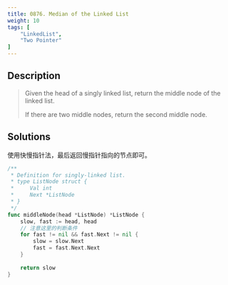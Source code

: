 ```yaml
---
title: 0876. Median of the Linked List
weight: 10
tags: [
	"LinkedList",
	"Two Pointer"
]
---
```


## Description

> Given the head of a singly linked list, return the middle node of the linked list.
> 
> If there are two middle nodes, return the second middle node.


## Solutions

使用快慢指针法，最后返回慢指针指向的节点即可。
```go
/**
 * Definition for singly-linked list.
 * type ListNode struct {
 *     Val int
 *     Next *ListNode
 * }
 */
func middleNode(head *ListNode) *ListNode {
    slow, fast := head, head
	// 注意这里的判断条件
    for fast != nil && fast.Next != nil {
        slow = slow.Next
        fast = fast.Next.Next
    }
    
    return slow
}
```
